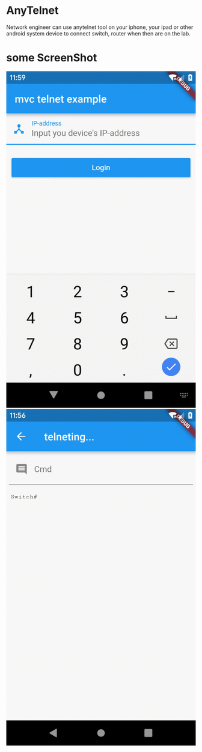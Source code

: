 # AnyTelnet
Network engineer can use anytelnet tool on your iphone, your ipad or other android system device to connect switch, router when then are on the lab. 

# some ScreenShot

![login](https://raw.githubusercontent.com/dv-vb/AnyTelnet/master/images/login.gif)
![operating](https://github.com/dv-vb/AnyTelnet/blob/master/images/telneting.gif)